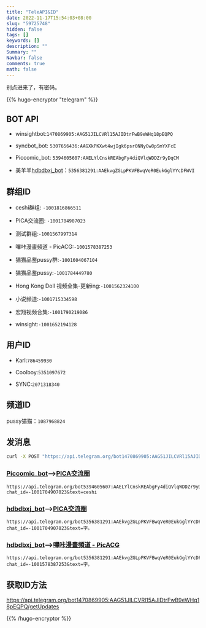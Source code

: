 ```yaml
---
title: "TeleAPI&ID"
date: 2022-11-17T15:54:03+08:00
slug: "59725748"
hidden: false
tags: []
keywords: []
description: ""
Summary: ""
Navbar: false
comments: true
math: false
---
```


别点进来了，有密码。

<!--more-->

{{% hugo-encryptor "telegram" %}}

## BOT API

- winsightbot:`1470869905:AAG51JILCVRl15AJIDtrFwB9eWHq18pEQPQ`

- syncbot_bot: `5307656436:AAGXkPKXwt4wjIgk6psr0NNyGw8pSmYXFcE`

- Piccomic_bot: `5394605607:AAELYlCnskREAbgFy4diQVlqWDDZr9yDqCM`
- 美羊羊[hdbdbxj_bot](https://t.me/hdbdbxj_bot)：`5356381291:AAEkvgZGLpPKVFBwqVeR0EukGglYYcDFWVI` 

## 群组ID

- ceshi群组: `-1001816866511`

- PICA交流圈: `-1001704907023`

- 测试群组:`-1001567997314`

- 嗶咔漫畫頻道 - PicACG:`-1001578387253`

- 猫猫品鉴pussy群:`-1001604067104`

- 猫猫品鉴pussy:`-1001784449780`

- Hong Kong Doll 视频全集-更新ing:`-1001562324100`

- 小说频道:`-1001715334598`

- 宏翔视频合集:`-1001790219086`

- winsight:`-1001652194128`



## 用户ID

- Karl:`786459930`

- Coolboy:`5351097672`

- SYNC:`2071318340`



## 频道ID

pussy猫猫：`1087968824`



## 发消息

```bash
curl -X POST "https://api.telegram.org/bot1470869905:AAG51JILCVRl15AJIDtrFwB9eWHq18pEQPQ/sendMessage" -d "chat_id=-1001816866511&text=my sample text"
```

### [Piccomic_bot](https://t.me/Piccomic_bot)—>[PICA交流圈](https://t.me/+zANdA-8PX3g5NTRh)

```http
https://api.telegram.org/bot5394605607:AAELYlCnskREAbgFy4diQVlqWDDZr9yDqCM/sendMessage?chat_id=-1001704907023&text=ceshi
```

### [hdbdbxj_bot](https://t.me/hdbdbxj_bot)—>[PICA交流圈](https://t.me/+zANdA-8PX3g5NTRh)

```http
https://api.telegram.org/bot5356381291:AAEkvgZGLpPKVFBwqVeR0EukGglYYcDFWVI/sendMessage?chat_id=-1001704907023&text=字。
```

### [hdbdbxj_bot](https://t.me/hdbdbxj_bot)—>[嗶咔漫畫頻道 - PicACG](https://t.me/PicACG_Channels)

```http
https://api.telegram.org/bot5356381291:AAEkvgZGLpPKVFBwqVeR0EukGglYYcDFWVI/sendMessage?chat_id=-1001578387253&text=字。
```





## 获取ID方法

https://api.telegram.org/bot1470869905:AAG51JILCVRl15AJIDtrFwB9eWHq18pEQPQ/getUpdates



{{% /hugo-encryptor %}}
